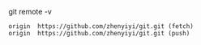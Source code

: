 git remote -v

	origin	https://github.com/zhenyiyi/git.git (fetch)
	origin	https://github.com/zhenyiyi/git.git (push)
